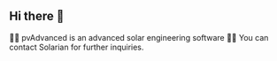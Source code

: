## Hi there 👋

🙋‍♀️ pvAdvanced is an advanced solar engineering software
👩‍💻 You can contact Solarian for further inquiries.
